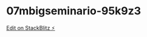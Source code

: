 # 07mbigseminario-95k9z3

[Edit on StackBlitz ⚡️](https://stackblitz.com/edit/07mbigseminario-95k9z3)